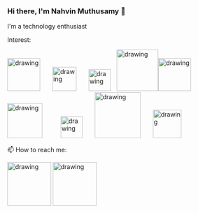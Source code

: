 ### Hi there, I'm Nahvin Muthusamy 👋
I'm a technology enthusiast

Interest:

<img src="https://upload.wikimedia.org/wikipedia/commons/thumb/8/87/Arduino_Logo.svg/1024px-Arduino_Logo.svg.png" alt="drawing" width="75"/>&emsp;&emsp;<img src="https://upload.wikimedia.org/wikipedia/commons/thumb/c/c3/Python-logo-notext.svg/2048px-Python-logo-notext.svg.png" alt="drawing" width="55"/>&emsp;&emsp;<img src="https://upload.wikimedia.org/wikipedia/commons/thumb/1/18/ISO_C%2B%2B_Logo.svg/1200px-ISO_C%2B%2B_Logo.svg.png" alt="drawing" width="50"/>&emsp;<img src="https://download.logo.wine/logo/Kotlin_(programming_language)/Kotlin_(programming_language)-Logo.wine.png" alt="drawing" width="95"/><img src="https://brandslogos.com/wp-content/uploads/images/large/java-logo-1.png" alt="drawing" width="75"/>&emsp;<img src="https://seeklogo.com/images/T/tensorflow-logo-AE5100E55E-seeklogo.com.png" alt="drawing" width="80"/>&emsp;&emsp;&emsp;<img src="https://upload.wikimedia.org/wikipedia/commons/6/66/Android_robot.png" alt="drawing" width="50"/>&emsp;&emsp;<img src="https://www.nicepng.com/png/full/127-1274512_unity-transparent-white-png-unity.png" alt="drawing" width="105"/>&emsp;&emsp;<img src="http://pngimg.com/uploads/bitcoin/bitcoin_PNG48.png" alt="drawing" width="65"/>










📫 How to reach me:

[<img src="https://cliply.co/wp-content/uploads/2021/02/372102050_LINKEDIN_ICON_TRANSPARENT_400.gif" alt="drawing" width="100"/>](https://www.linkedin.com/in/nahvin00/)                   [<img src="https://cliply.co/wp-content/uploads/2019/07/371907300_INSTAGRAM_ICON_TRANSPARENT_400.gif" alt="drawing" width="100"/>](https://www.instagram.com/nah.vin/)





<!--
**Nahvin00/nahvin00** is a ✨ _special_ ✨ repository because its `README.md` (this file) appears on your GitHub profile.

Here are some ideas to get you started:

- 🔭 I’m currently working on ...
- 🌱 I’m currently learning ...
- 👯 I’m looking to collaborate on ...
- 🤔 I’m looking for help with ...
- 💬 Ask me about ...
- 📫 How to reach me: ...
- 😄 Pronouns: ...
- ⚡ Fun fact: ...
-->
